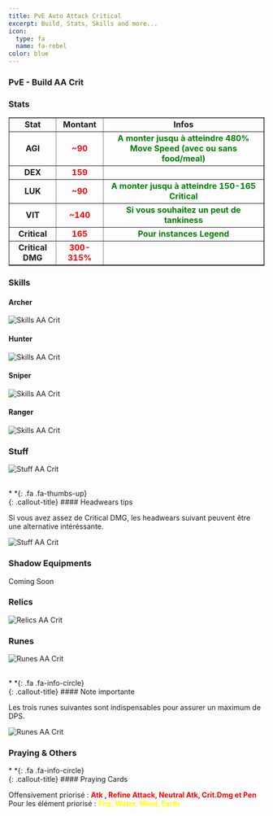```yaml
---
title: PvE Auto Attack Critical
excerpt: Build, Stats, Skills and more...
icon:
  type: fa
  name: fa-rebel
color: blue
---
```


### PvE - Build AA Crit 

### Stats

<table width="100%" border="1" cellspacing="1" cellpadding="1" >
<tr><td><div align="center"><b>Stat</b></div> </td>
<td><div align="center"><b>Montant</b></div> </td>
<td><div align="center"><b>Infos</b></div> </td></tr>
<tr><td><div align="center"><b>AGI</b></div> </td>
<td><div align="center"><font color="red"><b>~90</b></font></div> </td>
<td><div align="center"><font color="green"><b>A monter jusqu à atteindre 480% Move Speed (avec ou sans food/meal)</b></font></div> </td></tr>
<tr><td><div align="center"><b>DEX</b></div> </td>
<td><div align="center"><font color="red"><b>159</b></font></div> </td>
<td><div align="center"></div> </td></tr>
<tr><td><div align="center"><b>LUK</b></div> </td>
<td><div align="center"><font color="red"><b>~90</b></font></div> </td>
<td><div align="center"><font color="green"><b>A monter jusqu à atteindre 150-165 Critical</b></font></div> </td></tr>
<tr><td><div align="center"><b>VIT</b></div> </td>
<td><div align="center"><font color="red"><b>~140</b></font></div> </td>
<td><div align="center"><font color="green"><b>Si vous souhaitez un peut de tankiness</b></font></div> </td></tr>
<tr><td><div align="center"><b>Critical</b></div> </td>
<td><div align="center"><font color="red"><b>165</b></font></div> </td>
<td><div align="center"><font color="green"><b>Pour instances Legend</b></font></div> </td></tr>
<tr><td><div align="center"><b>Critical DMG</b></div> </td>
<td><div align="center"><font color="red"><b>300-315%</b></font></div> </td>
<td><div align="center"></div> </td></tr>
</table>

### Skills

#### Archer

<img src="../../../../assets/images/jobs/hunter/PvE_AA_Crit/skills_0.png" style="max-width: 100%; height: auto;" alt="Skills AA Crit" />

#### Hunter

<img src="../../../../assets/images/jobs/hunter/PvE_AA_Crit/skills_1.png" style="max-width: 100%; height: auto;" alt="Skills AA Crit" />

#### Sniper

<img src="../../../../assets/images/jobs/hunter/PvE_AA_Crit/skills_2.png" style="max-width: 100%; height: auto;" alt="Skills AA Crit" />

#### Ranger

<img src="../../../../assets/images/jobs/hunter/PvE_AA_Crit/skills_3.png" style="max-width: 100%; height: auto;" alt="Skills AA Crit" />

### Stuff

<img src="../../../../assets/images/jobs/hunter/PvE_AA_Crit/Hunter_PvE_AA_Crit_Build.png" style="max-width: 100%; height: auto;" alt="Stuff AA Crit" /><br><br>

<div class="callout-block callout-success"><div class="icon-holder">*&nbsp;*{: .fa .fa-thumbs-up}
</div><div class="content">
{: .callout-title}
#### Headwears tips

Si vous avez assez de Critical DMG, les headwears suivant peuvent être une alternative intéréssante. 

</div></div>

<img src="../../../../assets/images/jobs/hunter/PvE_AA_Crit/headwear_0.png" style="max-width: 100%; height: auto;" alt="Stuff AA Crit" />

### Shadow Equipments

Coming Soon

### Relics

<img src="../../../../assets/images/jobs/hunter/PvE_AA_Crit/relics.png" style="max-width: 100%; height: auto;" alt="Relics AA Crit" />


### Runes

<img src="../../../../assets/images/jobs/hunter/PvE_AA_Crit/runes_0.png" style="max-width: 100%; height: auto;" alt="Runes AA Crit" /><br><br>

<div class="callout-block callout-info"><div class="icon-holder">*&nbsp;*{: .fa .fa-info-circle}
</div><div class="content">
{: .callout-title}
#### Note importante

Les trois runes suivantes sont indispensables pour assurer un maximum de DPS.

</div></div>

<img src="../../../../assets/images/jobs/hunter/PvE_AA_Crit/runes_1.png" style="max-width: 100%; height: auto;" alt="Runes AA Crit" />

### Praying & Others

<div class="callout-block callout-info"><div class="icon-holder">*&nbsp;*{: .fa .fa-info-circle}
</div><div class="content">
{: .callout-title}
#### Praying Cards

Offensivement priorisé : <font color="red"><b>Atk , Refine Attack, Neutral Atk, Crit.Dmg et Pen</b></font><br>
Pour les élément priorisé : <font color="yellow"><b>Fire, Water, Wind, Earth</b></font>

</div></div>

